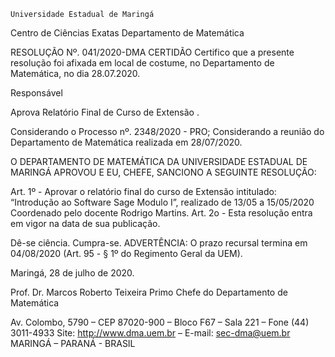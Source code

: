 	

	Universidade Estadual de Maringá
Centro de Ciências Exatas
Departamento de Matemática
	




RESOLUÇÃO Nº. 041/2020-DMA
	CERTIDÃO
Certifico que a presente resolução foi afixada em local de costume, no Departamento de Matemática, no dia 28.07.2020.


Responsável





Aprova
Relatório Final de 
Curso de Extensão
.




Considerando o Processo nº. 2348/2020 - PRO;
Considerando a reunião do Departamento de Matemática realizada em 28/07/2020.

O DEPARTAMENTO DE MATEMÁTICA DA UNIVERSIDADE ESTADUAL DE MARINGÁ APROVOU E EU, CHEFE, SANCIONO A SEGUINTE RESOLUÇÃO:

Art. 1º - Aprovar o relatório final do curso de Extensão intitulado: “Introdução ao Software Sage Modulo I”, realizado de 13/05 a 15/05/2020 Coordenado pelo docente Rodrigo Martins.
 Art. 2o - Esta resolução entra em vigor na data de sua publicação.

Dê-se ciência.
Cumpra-se.
	ADVERTÊNCIA:
O prazo recursal termina em 04/08/2020 (Art. 95 - § 1º do Regimento Geral da UEM).



						
Maringá, 28 de julho de 2020.




Prof. Dr. Marcos Roberto Teixeira Primo
 Chefe do Departamento de Matemática

Av. Colombo, 5790 – CEP 87020-900 – Bloco F67 – Sala 221 – Fone (44) 3011-4933
Site: http://www.dma.uem.br – E-mail: sec-dma@uem.br
MARINGÁ – PARANÁ - BRASIL
